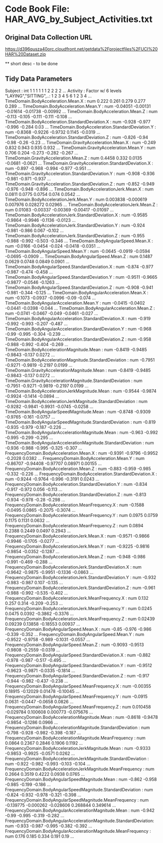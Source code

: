 # Code Book File: HAR_AVG_by_Subject_Activities.txt

## Original Data Collection URL
https://d396qusza40orc.cloudfront.net/getdata%2Fprojectfiles%2FUCI%20HAR%20Dataset.zip

** short desc - to be done

## Tidy Data Parameters
Subject                                                           : int  1 1 1 1 1 1 2 2 2 2 ...
Activity                                                          : Factor w/ 6 levels "LAYING","SITTING",..: 1 2 3 4 5 6 1 2 3 4 ...
TimeDomain.BodyAcceleration.Mean.X                                : num  0.222 0.261 0.279 0.277 0.289 ...
TimeDomain.BodyAcceleration.Mean.Y                                : num  -0.04051 -0.00131 -0.01614 -0.01738 -0.00992 ...
TimeDomain.BodyAcceleration.Mean.Z                                : num  -0.113 -0.105 -0.111 -0.111 -0.108 ...
TimeDomain.BodyAcceleration.StandardDeviation.X                   : num  -0.928 -0.977 -0.996 -0.284 0.03 ...
TimeDomain.BodyAcceleration.StandardDeviation.Y                   : num  -0.8368 -0.9226 -0.9732 0.1145 -0.0319 ...
TimeDomain.BodyAcceleration.StandardDeviation.Z                   : num  -0.826 -0.94 -0.98 -0.26 -0.23 ...
TimeDomain.GravityAcceleration.Mean.X                             : num  -0.249 0.832 0.943 0.935 0.932 ...
TimeDomain.GravityAcceleration.Mean.Y                             : num  0.706 0.204 -0.273 -0.282 -0.267 ...
TimeDomain.GravityAcceleration.Mean.Z                             : num  0.4458 0.332 0.0135 -0.0681 -0.0621 ...
TimeDomain.GravityAcceleration.StandardDeviation.X                : num  -0.897 -0.968 -0.994 -0.977 -0.951 ...
TimeDomain.GravityAcceleration.StandardDeviation.Y                : num  -0.908 -0.936 -0.981 -0.971 -0.937 ...
TimeDomain.GravityAcceleration.StandardDeviation.Z                : num  -0.852 -0.949 -0.976 -0.948 -0.896 ...
TimeDomain.BodyAccelerationJerk.Mean.X                            : num  0.0811 0.0775 0.0754 0.074 0.0542 ...
TimeDomain.BodyAccelerationJerk.Mean.Y                            : num  0.003838 -0.000619 0.007976 0.028272 0.02965 ...
TimeDomain.BodyAccelerationJerk.Mean.Z                            : num  0.01083 -0.00337 -0.00369 -0.00417 -0.01097 ...
TimeDomain.BodyAccelerationJerk.StandardDeviation.X               : num  -0.9585 -0.9864 -0.9946 -0.1136 -0.0123 ...
TimeDomain.BodyAccelerationJerk.StandardDeviation.Y               : num  -0.924 -0.981 -0.986 0.067 -0.102 ...
TimeDomain.BodyAccelerationJerk.StandardDeviation.Z               : num  -0.955 -0.988 -0.992 -0.503 -0.346 ...
TimeDomain.BodyAngularSpeed.Mean.X                                : num  -0.0166 -0.0454 -0.024 -0.0418 -0.0351 ...
TimeDomain.BodyAngularSpeed.Mean.Y                                : num  -0.0645 -0.0919 -0.0594 -0.0695 -0.0909 ...
TimeDomain.BodyAngularSpeed.Mean.Z                                : num  0.1487 0.0629 0.0748 0.0849 0.0901 ...
TimeDomain.BodyAngularSpeed.StandardDeviation.X                   : num  -0.874 -0.977 -0.987 -0.474 -0.458 ...
TimeDomain.BodyAngularSpeed.StandardDeviation.Y                   : num  -0.9511 -0.9665 -0.9877 -0.0546 -0.1263 ...
TimeDomain.BodyAngularSpeed.StandardDeviation.Z                   : num  -0.908 -0.941 -0.981 -0.344 -0.125 ...
TimeDomain.BodyAngularAcceleration.Mean.X                         : num  -0.1073 -0.0937 -0.0996 -0.09 -0.074 ...
TimeDomain.BodyAngularAcceleration.Mean.Y                         : num  -0.0415 -0.0402 -0.0441 -0.0398 -0.044 ...
TimeDomain.BodyAngularAcceleration.Mean.Z                         : num  -0.0741 -0.0467 -0.049 -0.0461 -0.027 ...
TimeDomain.BodyAngularAcceleration.StandardDeviation.X            : num  -0.919 -0.992 -0.993 -0.207 -0.487 ...
TimeDomain.BodyAngularAcceleration.StandardDeviation.Y            : num  -0.968 -0.99 -0.995 -0.304 -0.239 ...
TimeDomain.BodyAngularAcceleration.StandardDeviation.Z            : num  -0.958 -0.988 -0.992 -0.404 -0.269 ...
TimeDomain.BodyAccelerationMagnitude.Mean                         : num  -0.8419 -0.9485 -0.9843 -0.137 0.0272 ...
TimeDomain.BodyAccelerationMagnitude.StandardDeviation            : num  -0.7951 -0.9271 -0.9819 -0.2197 0.0199 ...
TimeDomain.GravityAccelerationMagnitude.Mean                      : num  -0.8419 -0.9485 -0.9843 -0.137 0.0272 ...
TimeDomain.GravityAccelerationMagnitude.StandardDeviation         : num  -0.7951 -0.9271 -0.9819 -0.2197 0.0199 ...
TimeDomain.BodyAccelerationJerkMagnitude.Mean                     : num  -0.9544 -0.9874 -0.9924 -0.1414 -0.0894 ...
TimeDomain.BodyAccelerationJerkMagnitude.StandardDeviation        : num  -0.9282 -0.9841 -0.9931 -0.0745 -0.0258 ...
TimeDomain.BodyAngularSpeedMagnitude.Mean                         : num  -0.8748 -0.9309 -0.9765 -0.161 -0.0757 ...
TimeDomain.BodyAngularSpeedMagnitude.StandardDeviation            : num  -0.819 -0.935 -0.979 -0.187 -0.226 ...
TimeDomain.BodyAngularAccelerationMagnitude.Mean                  : num  -0.963 -0.992 -0.995 -0.299 -0.295 ...
TimeDomain.BodyAngularAccelerationMagnitude.StandardDeviation     : num  -0.936 -0.988 -0.995 -0.325 -0.307 ...
FrequencyDomain.BodyAcceleration.Mean.X                           : num  -0.9391 -0.9796 -0.9952 -0.2028 0.0382 ...
FrequencyDomain.BodyAcceleration.Mean.Y                           : num  -0.86707 -0.94408 -0.97707 0.08971 0.00155 ...
FrequencyDomain.BodyAcceleration.Mean.Z                           : num  -0.883 -0.959 -0.985 -0.332 -0.226 ...
FrequencyDomain.BodyAcceleration.StandardDeviation.X              : num  -0.9244 -0.9764 -0.996 -0.3191 0.0243 ...
FrequencyDomain.BodyAcceleration.StandardDeviation.Y              : num  -0.834 -0.917 -0.972 0.056 -0.113 ...
FrequencyDomain.BodyAcceleration.StandardDeviation.Z              : num  -0.813 -0.934 -0.978 -0.28 -0.298 ...
FrequencyDomain.BodyAcceleration.MeanFrequency.X                  : num  -0.1588 -0.0495 0.0865 -0.2075 -0.3074 ...
FrequencyDomain.BodyAcceleration.MeanFrequency.Y                  : num  0.0975 0.0759 0.1175 0.1131 0.0632 ...
FrequencyDomain.BodyAcceleration.MeanFrequency.Z                  : num  0.0894 0.2388 0.2449 0.0497 0.2943 ...
FrequencyDomain.BodyAccelerationJerk.Mean.X                       : num  -0.9571 -0.9866 -0.9946 -0.1705 -0.0277 ...
FrequencyDomain.BodyAccelerationJerk.Mean.Y                       : num  -0.9225 -0.9816 -0.9854 -0.0352 -0.1287 ...
FrequencyDomain.BodyAccelerationJerk.Mean.Z                       : num  -0.948 -0.986 -0.991 -0.469 -0.288 ...
FrequencyDomain.BodyAccelerationJerk.StandardDeviation.X          : num  -0.9642 -0.9875 -0.9951 -0.1336 -0.0863 ...
FrequencyDomain.BodyAccelerationJerk.StandardDeviation.Y          : num  -0.932 -0.983 -0.987 0.107 -0.135 ...
FrequencyDomain.BodyAccelerationJerk.StandardDeviation.Z          : num  -0.961 -0.988 -0.992 -0.535 -0.402 ...
FrequencyDomain.BodyAccelerationJerk.MeanFrequency.X              : num  0.132 0.257 0.314 -0.209 -0.253 ...
FrequencyDomain.BodyAccelerationJerk.MeanFrequency.Y              : num  0.0245 0.0475 0.0392 -0.3862 -0.3376 ...
FrequencyDomain.BodyAccelerationJerk.MeanFrequency.Z              : num  0.02439 0.09239 0.13858 -0.18553 0.00937 ...
FrequencyDomain.BodyAngularSpeed.Mean.X                           : num  -0.85 -0.976 -0.986 -0.339 -0.352 ...
FrequencyDomain.BodyAngularSpeed.Mean.Y                           : num  -0.9522 -0.9758 -0.989 -0.1031 -0.0557 ...
FrequencyDomain.BodyAngularSpeed.Mean.Z                           : num  -0.9093 -0.9513 -0.9808 -0.2559 -0.0319 ...
FrequencyDomain.BodyAngularSpeed.StandardDeviation.X              : num  -0.882 -0.978 -0.987 -0.517 -0.495 ...
FrequencyDomain.BodyAngularSpeed.StandardDeviation.Y              : num  -0.9512 -0.9623 -0.9871 -0.0335 -0.1814 ...
FrequencyDomain.BodyAngularSpeed.StandardDeviation.Z              : num  -0.917 -0.944 -0.982 -0.437 -0.238 ...
FrequencyDomain.BodyAngularSpeed.MeanFrequency.X                  : num  -0.00355 0.18915 -0.12029 0.01478 -0.10045 ...
FrequencyDomain.BodyAngularSpeed.MeanFrequency.Y                  : num  -0.0915 0.0631 -0.0447 -0.0658 0.0826 ...
FrequencyDomain.BodyAngularSpeed.MeanFrequency.Z                  : num  0.010458 -0.029784 0.100608 0.000773 -0.075676 ...
FrequencyDomain.BodyAccelerationMagnitude.Mean                    : num  -0.8618 -0.9478 -0.9854 -0.1286 0.0966 ...
FrequencyDomain.BodyAccelerationMagnitude.StandardDeviation       : num  -0.798 -0.928 -0.982 -0.398 -0.187 ...
FrequencyDomain.BodyAccelerationMagnitude.MeanFrequency           : num  0.0864 0.2367 0.2846 0.1906 0.1192 ...
FrequencyDomain.BodyAccelerationJerkMagnitude.Mean                : num  -0.9333 -0.9853 -0.9925 -0.0571 0.0262 ...
FrequencyDomain.BodyAccelerationJerkMagnitude.StandardDeviation   : num  -0.922 -0.982 -0.993 -0.103 -0.104 ...
FrequencyDomain.BodyAccelerationJerkMagnitude.MeanFrequency       : num  0.2664 0.3519 0.4222 0.0938 0.0765 ...
FrequencyDomain.BodyAngularSpeedMagnitude.Mean                    : num  -0.862 -0.958 -0.985 -0.199 -0.186 ...
FrequencyDomain.BodyAngularSpeedMagnitude.StandardDeviation       : num  -0.824 -0.932 -0.978 -0.321 -0.398 ...
FrequencyDomain.BodyAngularSpeedMagnitude.MeanFrequency           : num  -0.139775 -0.000262 -0.028606 0.268844 0.349614 ...
FrequencyDomain.BodyAngularAccelerationMagnitude.Mean             : num  -0.942 -0.99 -0.995 -0.319 -0.282 ...
FrequencyDomain.BodyAngularAccelerationMagnitude.StandardDeviation: num  -0.933 -0.987 -0.995 -0.382 -0.392 ...
FrequencyDomain.BodyAngularAccelerationMagnitude.MeanFrequency    : num  0.176 0.185 0.334 0.191 0.19 ...
